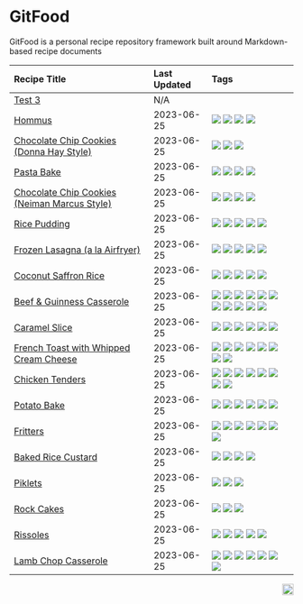 # GitFood

GitFood is a personal recipe repository framework built around Markdown-based recipe documents

|Recipe Title|Last Updated|Tags
|:---|:---|:---|
|[Test 3](recipes/test.md)|N/A||
|[Hommus](recipes/hommus.md)|2023-06-25|[![](https://img.shields.io/badge/tag-healthy-237124)](./tags/healthy.md) [![](https://img.shields.io/badge/tag-messy-29c88d)](./tags/messy.md) [![](https://img.shields.io/badge/tag-protein-9ab3df)](./tags/protein.md) [![](https://img.shields.io/badge/tag-tricky-4a7017)](./tags/tricky.md)|
|[Chocolate Chip Cookies (Donna Hay Style)](recipes/chocolatechipcookiesdonnahay.md)|2023-06-25|[![](https://img.shields.io/badge/tag-baked-84f8cf)](./tags/baked.md) [![](https://img.shields.io/badge/tag-chocolate-3bf9ab)](./tags/chocolate.md) [![](https://img.shields.io/badge/tag-dessert-e2851f)](./tags/dessert.md)|
|[Pasta Bake](recipes/pastabake.md)|2023-06-25|[![](https://img.shields.io/badge/tag-baked-84f8cf)](./tags/baked.md) [![](https://img.shields.io/badge/tag-beef-33b5de)](./tags/beef.md) [![](https://img.shields.io/badge/tag-pasta-d93385)](./tags/pasta.md) [![](https://img.shields.io/badge/tag-sides-945e60)](./tags/sides.md)|
|[Chocolate Chip Cookies (Neiman Marcus Style)](recipes/chocolatechipcookiesneimanmarcus.md)|2023-06-25|[![](https://img.shields.io/badge/tag-amazing-f3232d)](./tags/amazing.md) [![](https://img.shields.io/badge/tag-baked-84f8cf)](./tags/baked.md) [![](https://img.shields.io/badge/tag-chocolate-3bf9ab)](./tags/chocolate.md) [![](https://img.shields.io/badge/tag-dessert-e2851f)](./tags/dessert.md)|
|[Rice Pudding](recipes/ricepudding.md)|2023-06-25|[![](https://img.shields.io/badge/tag-dairy-72fcc)](./tags/dairy.md) [![](https://img.shields.io/badge/tag-dessert-e2851f)](./tags/dessert.md) [![](https://img.shields.io/badge/tag-easy-a168f4)](./tags/easy.md) [![](https://img.shields.io/badge/tag-rice-0fcaa)](./tags/rice.md) [![](https://img.shields.io/badge/tag-rice_cooker-6b1fb)](./tags/rice_cooker.md)|
|[Frozen Lasagna (a la Airfryer)](recipes/lasagnaairfryer.md)|2023-06-25|[![](https://img.shields.io/badge/tag-Italian-12b63)](./tags/Italian.md) [![](https://img.shields.io/badge/tag-airfryer-5f1085)](./tags/airfryer.md) [![](https://img.shields.io/badge/tag-easy-a168f4)](./tags/easy.md) [![](https://img.shields.io/badge/tag-mine-786ed6)](./tags/mine.md) [![](https://img.shields.io/badge/tag-reheating-5e3ff5)](./tags/reheating.md)|
|[Coconut Saffron Rice](recipes/coconutsaffronrice.md)|2023-06-25|[![](https://img.shields.io/badge/tag-Thai-25d3f)](./tags/Thai.md) [![](https://img.shields.io/badge/tag-expensive-603dc8)](./tags/expensive.md) [![](https://img.shields.io/badge/tag-rice-0fcaa)](./tags/rice.md) [![](https://img.shields.io/badge/tag-sides-945e60)](./tags/sides.md) [![](https://img.shields.io/badge/tag-stovetop-2ebd3b)](./tags/stovetop.md)|
|[Beef & Guinness Casserole](recipes/beefandguinnesscasserole.md)|2023-06-25|[![](https://img.shields.io/badge/tag-Guinness-8a3b70)](./tags/Guinness.md) [![](https://img.shields.io/badge/tag-Irish-be57aa)](./tags/Irish.md) [![](https://img.shields.io/badge/tag-amazing-f3232d)](./tags/amazing.md) [![](https://img.shields.io/badge/tag-baked-84f8cf)](./tags/baked.md) [![](https://img.shields.io/badge/tag-beef-33b5de)](./tags/beef.md) [![](https://img.shields.io/badge/tag-casserole-6f4790)](./tags/casserole.md) [![](https://img.shields.io/badge/tag-large_quantity-b62aa6)](./tags/large_quantity.md) [![](https://img.shields.io/badge/tag-long_cook_time-da1f33)](./tags/long_cook_time.md) [![](https://img.shields.io/badge/tag-long_prep_time-617c8)](./tags/long_prep_time.md) [![](https://img.shields.io/badge/tag-messy-29c88d)](./tags/messy.md) [![](https://img.shields.io/badge/tag-tricky-4a7017)](./tags/tricky.md)|
|[Caramel Slice](recipes/caramelslice.md)|2023-06-25|[![](https://img.shields.io/badge/tag-amazing-f3232d)](./tags/amazing.md) [![](https://img.shields.io/badge/tag-baked-84f8cf)](./tags/baked.md) [![](https://img.shields.io/badge/tag-chocolate-3bf9ab)](./tags/chocolate.md) [![](https://img.shields.io/badge/tag-dairy-72fcc)](./tags/dairy.md) [![](https://img.shields.io/badge/tag-dessert-e2851f)](./tags/dessert.md) [![](https://img.shields.io/badge/tag-long_prep_time-617c8)](./tags/long_prep_time.md)|
|[French Toast with Whipped Cream Cheese](recipes/frenchtoastwhippedcreamcheese.md)|2023-06-25|[![](https://img.shields.io/badge/tag-amazing-f3232d)](./tags/amazing.md) [![](https://img.shields.io/badge/tag-breakfast-8ce6fc)](./tags/breakfast.md) [![](https://img.shields.io/badge/tag-dairy-72fcc)](./tags/dairy.md) [![](https://img.shields.io/badge/tag-dessert-e2851f)](./tags/dessert.md) [![](https://img.shields.io/badge/tag-fried-4b9e32)](./tags/fried.md) [![](https://img.shields.io/badge/tag-large_quantity-b62aa6)](./tags/large_quantity.md) [![](https://img.shields.io/badge/tag-messy-29c88d)](./tags/messy.md) [![](https://img.shields.io/badge/tag-mine-786ed6)](./tags/mine.md)|
|[Chicken Tenders](recipes/chickentenders.md)|2023-06-25|[![](https://img.shields.io/badge/tag-airfryer-5f1085)](./tags/airfryer.md) [![](https://img.shields.io/badge/tag-amazing-f3232d)](./tags/amazing.md) [![](https://img.shields.io/badge/tag-battered-9bf4b7)](./tags/battered.md) [![](https://img.shields.io/badge/tag-chicken-7ca620)](./tags/chicken.md) [![](https://img.shields.io/badge/tag-crumbed-424c13)](./tags/crumbed.md) [![](https://img.shields.io/badge/tag-messy-29c88d)](./tags/messy.md) [![](https://img.shields.io/badge/tag-mine-786ed6)](./tags/mine.md) [![](https://img.shields.io/badge/tag-sides-945e60)](./tags/sides.md)|
|[Potato Bake](recipes/potatobake.md)|2023-06-25|[![](https://img.shields.io/badge/tag-baked-84f8cf)](./tags/baked.md) [![](https://img.shields.io/badge/tag-cheesey-3faa68)](./tags/cheesey.md) [![](https://img.shields.io/badge/tag-dairy-72fcc)](./tags/dairy.md) [![](https://img.shields.io/badge/tag-potato-93e32e)](./tags/potato.md) [![](https://img.shields.io/badge/tag-savoury-c5a27b)](./tags/savoury.md) [![](https://img.shields.io/badge/tag-sides-945e60)](./tags/sides.md)|
|[Fritters](recipes/fritters.md)|2023-06-25|[![](https://img.shields.io/badge/tag-chicken-7ca620)](./tags/chicken.md) [![](https://img.shields.io/badge/tag-family-473080)](./tags/family.md) [![](https://img.shields.io/badge/tag-fried-4b9e32)](./tags/fried.md) [![](https://img.shields.io/badge/tag-ham-61717a)](./tags/ham.md) [![](https://img.shields.io/badge/tag-lamp-48e52e)](./tags/lamp.md) [![](https://img.shields.io/badge/tag-leftovers-29a3fa)](./tags/leftovers.md) [![](https://img.shields.io/badge/tag-vegetables-379a95)](./tags/vegetables.md)|
|[Baked Rice Custard](recipes/bakedricecustard.md)|2023-06-25|[![](https://img.shields.io/badge/tag-baked-84f8cf)](./tags/baked.md) [![](https://img.shields.io/badge/tag-dairy-72fcc)](./tags/dairy.md) [![](https://img.shields.io/badge/tag-dessert-e2851f)](./tags/dessert.md) [![](https://img.shields.io/badge/tag-rice-0fcaa)](./tags/rice.md)|
|[Piklets](recipes/piklets.md)|2023-06-25|[![](https://img.shields.io/badge/tag-dessert-e2851f)](./tags/dessert.md) [![](https://img.shields.io/badge/tag-family-473080)](./tags/family.md) [![](https://img.shields.io/badge/tag-fried-4b9e32)](./tags/fried.md)|
|[Rock Cakes](recipes/rockcakes.md)|2023-06-25|[![](https://img.shields.io/badge/tag-baked-84f8cf)](./tags/baked.md) [![](https://img.shields.io/badge/tag-dessert-e2851f)](./tags/dessert.md) [![](https://img.shields.io/badge/tag-family-473080)](./tags/family.md)|
|[Rissoles](recipes/rissoles.md)|2023-06-25|[![](https://img.shields.io/badge/tag-Aussie-c5d714)](./tags/Aussie.md) [![](https://img.shields.io/badge/tag-beef-33b5de)](./tags/beef.md) [![](https://img.shields.io/badge/tag-easy-a168f4)](./tags/easy.md) [![](https://img.shields.io/badge/tag-family-473080)](./tags/family.md) [![](https://img.shields.io/badge/tag-fried-4b9e32)](./tags/fried.md)|
|[Lamb Chop Casserole](recipes/lambchopcasserole.md)|2023-06-25|[![](https://img.shields.io/badge/tag-Aussie-c5d714)](./tags/Aussie.md) [![](https://img.shields.io/badge/tag-baked-84f8cf)](./tags/baked.md) [![](https://img.shields.io/badge/tag-battered-9bf4b7)](./tags/battered.md) [![](https://img.shields.io/badge/tag-casserole-6f4790)](./tags/casserole.md) [![](https://img.shields.io/badge/tag-family-473080)](./tags/family.md) [![](https://img.shields.io/badge/tag-fried-4b9e32)](./tags/fried.md) [![](https://img.shields.io/badge/tag-lamb-25a9f1)](./tags/lamb.md)|

<img src="https://profile-counter.glitch.me/fexofenadine_gitfood/count.svg" height="20" align="right" />
